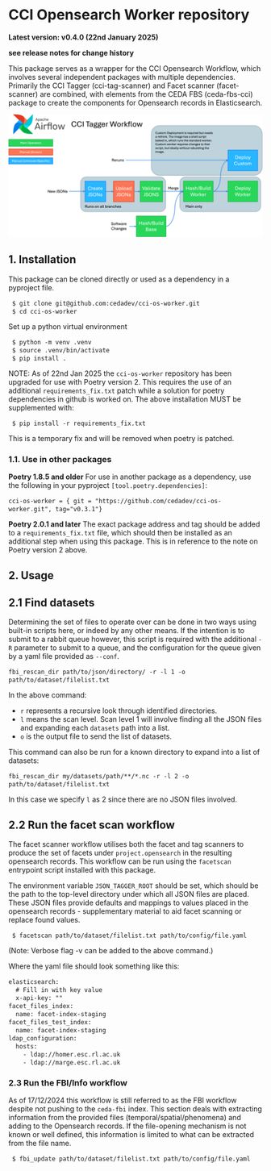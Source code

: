 # CCI Opensearch Worker repository

__Latest version: v0.4.0 (22nd January 2025)__

**see release notes for change history**

This package serves as a wrapper for the CCI Opensearch Workflow, which involves several independent packages with multiple dependencies. Primarily the CCI Tagger (cci-tag-scanner) and Facet scanner (facet-scanner) are combined, with elements from the CEDA FBS (ceda-fbs-cci) package to create the components for Opensearch records in Elasticsearch.

![CCI Opensearch Workflow](https://github.com/cedadev/cci-os-worker/blob/main/images/CCI_Workflow.png)

## 1. Installation

This package can be cloned directly or used as a dependency in a pyproject file.

```
 $ git clone git@github.com:cedadev/cci-os-worker.git
 $ cd cci-os-worker
```
Set up a python virtual environment
```
 $ python -m venv .venv
 $ source .venv/bin/activate
 $ pip install .
```

NOTE: As of 22nd Jan 2025 the `cci-os-worker` repository has been upgraded for use with Poetry version 2. This requires the use of an additional `requirements_fix.txt` patch while a solution for poetry dependencies in github is worked on. The above installation MUST be supplemented with:

```
 $ pip install -r requirements_fix.txt
```
This is a temporary fix and will be removed when poetry is patched.

### 1.1. Use in other packages

**Poetry 1.8.5 and older**
For use in another package as a dependency, use the following in your pyproject `[tool.poetry.dependencies]`:
```
cci-os-worker = { git = "https://github.com/cedadev/cci-os-worker.git", tag="v0.3.1"}
```

**Poetry 2.0.1 and later**
The exact package address and tag should be added to a `requirements_fix.txt` file, which should then be installed as an additional step when using this package. This is in reference to the note on Poetry version 2 above.

## 2. Usage

## 2.1 Find datasets

Determining the set of files to operate over can be done in two ways using built-in scripts here, or indeed by any other means. If the intention is to submit to a rabbit queue however, this script is required with the additional `-R` parameter to submit to a queue, and the configuration for the queue given by a yaml file provided as `--conf`.

```
fbi_rescan_dir path/to/json/directory/ -r -l 1 -o path/to/dataset/filelist.txt
```

In the above command:
 - `r` represents a recursive look through identified directories.
 - `l` means the scan level. Scan level 1 will involve finding all the JSON files and expanding each `datasets` path into a list.
 - `o` is the output file to send the list of datasets.

This command can also be run for a known directory to expand into a list of datasets:

```
fbi_rescan_dir my/datasets/path/**/*.nc -r -l 2 -o path/to/dataset/filelist.txt
```

In this case we specify `l` as 2 since there are no JSON files involved.

## 2.2 Run the facet scan workflow

The facet scanner workflow utilises both the facet and tag scanners to produce the set of facets under `project.opensearch` in the resulting opensearch records. This workflow can be run using the `facetscan` entrypoint script installed with this package.

The environment variable `JSON_TAGGER_ROOT` should be set, which should be the path to the top-level directory under which all JSON files are placed. These JSON files provide defaults and mappings to values placed in the opensearch records - supplementary material to aid facet scanning or replace found values.

```
 $ facetscan path/to/dataset/filelist.txt path/to/config/file.yaml
```
(Note: Verbose flag -v can be added to the above command.)

Where the yaml file should look something like this:

```
elasticsearch:
  # Fill in with key value
  x-api-key: ""
facet_files_index:
  name: facet-index-staging
facet_files_test_index:
  name: facet-index-staging
ldap_configuration:
  hosts:
    - ldap://homer.esc.rl.ac.uk
    - ldap://marge.esc.rl.ac.uk
```

### 2.3 Run the FBI/Info workflow

As of 17/12/2024 this workflow is still referred to as the FBI workflow despite not pushing to the `ceda-fbi` index. This section deals with extracting information from the provided files (temporal/spatial/phenomena) and adding to the Opensearch records. If the file-opening mechanism is not known or well defined, this information is limited to what can be extracted from the file name.

```
 $ fbi_update path/to/dataset/filelist.txt path/to/config/file.yaml
```


